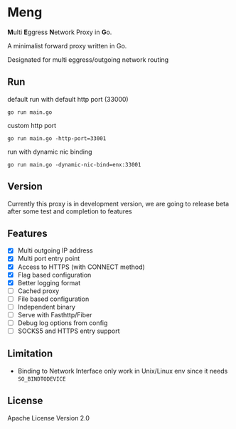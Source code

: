 # Meng
**M**ulti **E**ggress **N**etwork Proxy in **G**o.

A minimalist forward proxy written in Go.

Designated for multi eggress/outgoing network routing  

## Run
default run with default http port (33000)

```
go run main.go
```

custom http port

```
go run main.go -http-port=33001
```

run with dynamic nic binding

```
go run main.go -dynamic-nic-bind=enx:33001
```

## Version
Currently this proxy is in development version, we are going to release beta after some test and completion to features

## Features
- [x] Multi outgoing IP address
- [x] Multi port entry point
- [x] Access to HTTPS (with CONNECT method)
- [x] Flag based configuration
- [x] Better logging format
- [ ] Cached proxy
- [ ] File based configuration
- [ ] Independent binary
- [ ] Serve with Fasthttp/Fiber
- [ ] Debug log options from config 
- [ ] SOCKS5 and HTTPS entry support

## Limitation
- Binding to Network Interface only work in Unix/Linux env since it needs `SO_BINDTODEVICE` 

## License
Apache License Version 2.0
